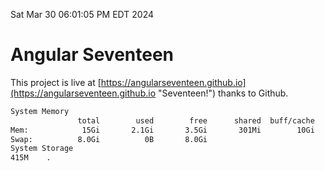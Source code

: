 Sat Mar 30 06:01:05 PM EDT 2024

# Angular Seventeen


This project is live at [https://angularseventeen.github.io](https://angularseventeen.github.io "Seventeen!") thanks to Github.

```bash
System Memory
               total        used        free      shared  buff/cache   available
Mem:            15Gi       2.1Gi       3.5Gi       301Mi        10Gi        13Gi
Swap:          8.0Gi          0B       8.0Gi
System Storage
415M	.
```
```bash
